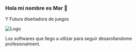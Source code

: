 ### Hola mi nombre es Mar 👋
 Y Futura diseñadora de juegos
 
 ![Logo](https://github.com/MARMAR756/MARMAR756/assets/146102959/a15f02c9-c190-4131-bfd7-ab14f7d87d1e)

Los softwares que llego a utlizar para seguir desarollandome profesionalment.

